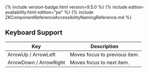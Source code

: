  {% include
version-badge.html version=9.5.0 %} <!--REQUIRED ZK EDITION: PE -->
{% include edition-availability.html edition="pe" %} {% include
ZKComponentReferenceAccessibilityNamingReference.md %}

## Keyboard Support

| Key | Description |
|---|---|
| ArrowUp / ArrowLeft | Moves focus to previous item. |
| ArrowDown / ArrowRight | Moves focus to next item. |
